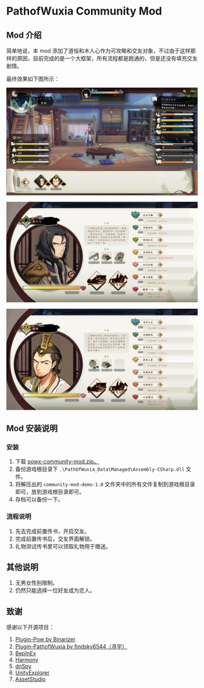 # PathofWuxia Community Mod

## Mod 介绍

简单地说，本 mod 添加了道恒和木人心作为可攻略和交友对象，不过由于这样那样的原因，目前完成的是一个大框架，所有流程都是跑通的，但是还没有填充交友剧情。

最终效果如下图所示：

![image-20231213224007784](README.assets/image-20231213224007784.png)

![image-20231213224120814](README.assets/image-20231213224120814.png)

![image-20231213224644205](README.assets/image-20231213224644205.png)

## Mod 安装说明

### 安装

1. 下载 [powx-community-mod.zip。](https://github.com/lanbyss/PoWX-Community-Mod/releases/download/1.0/powx-community-mod.zip)
2. 备份游戏根目录下 `.\PathOfWuxia_Data\Managed\Assembly-CSharp.dll` 文件。
3. 将解压出的 `community-mod-demo-1.0` 文件夹中的所有文件复制到游戏根目录即可，放到游戏根目录即可。
4. 存档可以备份一下。

### 流程说明

1. 先去完成前置传书，开启交友。
1. 完成前置传书后，交友界面解锁。
1. 礼物测试传书里可以领取礼物用于赠送。

## 其他说明

1. 无男女性别限制。
2. 仍然只能选择一位好友成为恋人。

## 致谢

感谢以下开源项目：

1. [Plugin-Pow by Binarizer](https://github.com/Binarizer/Plugin-Pow)
2. [Plugin-PathofWuxia by findsky6544（寻宇）](https://github.com/findsky6544/Plugin-PathOfWuxia)
3. [BepInEx](https://github.com/BepInEx/BepInEx)
4. [Harmony](https://github.com/pardeike/Harmony)
5. [dnSpy](https://github.com/dnSpy/dnSpy)
6. [UnityExplorer](https://github.com/sinai-dev/UnityExplorer)
7. [AssetStudio](https://github.com/Perfare/AssetStudio)
